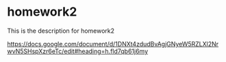 # homework2

This is the description for homework2 

https://docs.google.com/document/d/1DNXt4zdudBvAgjGNyeW5RZLXl2NrwvN5SHspXzr6eTc/edit#heading=h.fld7qb61j6my 
